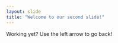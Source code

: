 ```yaml
---
layout: slide
title: "Welcome to our second slide!"
---
```

Working yet?
Use the left arrow to go back!
